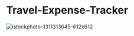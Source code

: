 # Travel-Expense-Tracker

![istockphoto-1311313645-612x612](https://github.com/user-attachments/assets/f7afa52f-5b6d-4587-ae42-c0d8adffc2c0)
